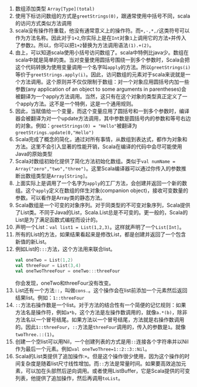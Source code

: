 1. 数组添加类型 `Array[Type](total)`
2. 使用下标访问数组的方式是`greetStrings(0)`，跟通常使用中括号不同，scala的访问方式类似方法调用
3. scala没有操作符重载，他没有通常意义上的操作符。而`+,-,*,/`这类符号可以作为方法名称。因此对于`1+2`,你实际上是在`Int`对象`1`上调用它的方法`+`并传入了参数`2`。所以，你可以把`1+2`替换为方法调用语法`(1).+(2)`。
4. 由上，可以知道scala使用小括号访问数组了。scala中特例比java少。数组在scala中就是简单的类。当对变量使用圆括号围绕一到多个参数时，Scala会把这个代码转换为使用变量调用一个名字叫`apply`的方法。所以`greetStrings(i)`等价于`greetStrings.apply(i)`。因此，访问数组的元素对于scala来说就是一个方法调用。这个原则并不仅仅限制于数组：对一个对象应用圆括号内加一些参数(any application of an object to some arguments in parentheses)会被翻译为一个apply方法调用。当然，这只有在这个对象的类型真正定义了一个apply方法。这不是一个特例，这是一个通用规则。
5. 因此，当赋值给一个变量，而这个变量应用了圆括号和一到多个参数时，编译器会被翻译为对一个update方法调用，其中参数是圆括号内的参数和等号右边的对象。例如：`greetStrings(0) = "Hello"`被翻译为`greetStrings.update(0,"Hello")`
6. Scala完成了概念的简化，通过对所有事情，从数组到表达式，都作为对象和方法。这里不会引入显著的性能开销，Scala在编译的代码中会尽可能使用Java的原始类型
7. Scala对数组初始化提供了简化方法初始化数组。类似于`val numName = Array("zero","two","three")`。这里Scala编译器可以通过你传入的参数推断出数组类型是`Array[String]`。
8. 上面实际上是调用了一个名字为`apply`的工厂方法，会创建并返回一个新的数组。这个`apply`定义在数组的伴生对象(companion object)，接收可变数量的参数。可以看作是Array类的静态方法。
9. Scala数组是一个可变的对象序列。对于同类型的不可变对象序列，Scala提供了List类。不同于Java的List，Scala.List总是不可变的。更一般的，Scala的List是为了满足函数式编程而设计的。
10. 声明一个List：`val list1 = List(1,2,3)`。这样就声明了一个`List[Int]`。
11. 所有的List的方法，如果结果看起来是修改List，都是创建并返回了一个包含新值的新List。
12. 例如List的`:::`方法，这个方法用来联合list。
    ```scala
    val oneTwo = List(1,2)
    val threeFour = List(3,4)
    val oneTwoThreeFour = oneTwo:::threeFour
    ```
    你会发现，oneTwo和threeFour没有改变。
13. List还有一个方法`::`，叫做`cons.`。这个操作会在list前添加一个元素然后返回结果list。例如：`1::threeFour`
14. `::`方法右操作数是一个list。对于方法的结合性有一个简便的记忆规则：如果方法名是操作符，例如`a*b`，这个方法是左操作数调用的，就像`a.*(b)`，除非方法名以一个冒号结尾。如果方法以一个冒号结尾，方法就是右操作数调用的。因此`1::threeFour`，`::`方法是`threeFour`调用的，传入的参数是`1`。就像`twoThree.::(1)`。
15. 创建一个空list可以用Nil，一个创建列表的方式是用`::`连接各个字符串并以Nil作为最后一个元素。例如`val oneTwoThree=1::2::3::Nil`。
16. Scala的List类提供了追加操作:`+`。但是这个操作很少使用，因为这个操作的时间复杂度是随着list尺寸线性增加。而`::`方法是常量时间。如果要高效追加元素，可以加在头部然后逆向调用。或者使用ListBuffer，它是Scala提供的可变列表，他提供了追加操作，然后再调用`toList`。